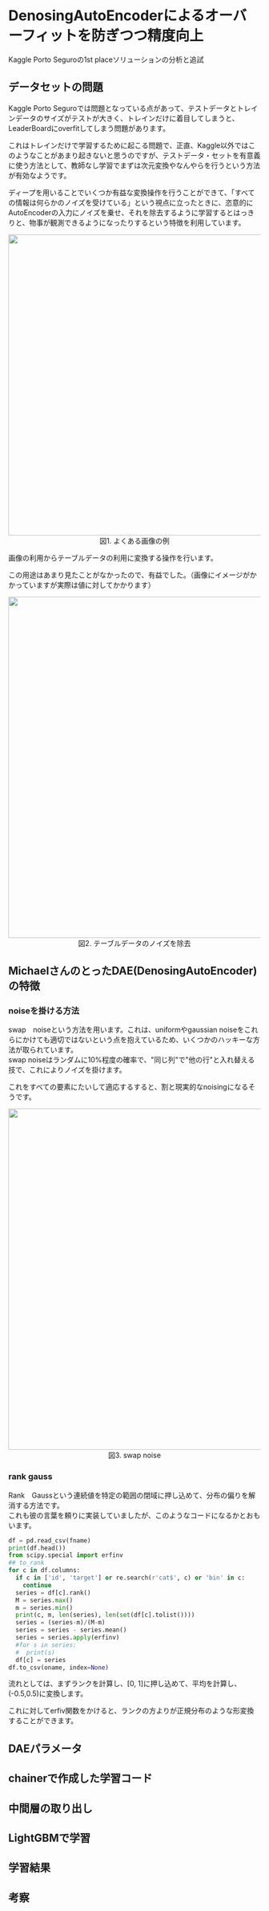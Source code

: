# DenosingAutoEncoderによるオーバーフィットを防ぎつつ精度向上

Kaggle Porto Seguroの1st placeソリューションの分析と追試

## データセットの問題
Kaggle Porto Seguroでは問題となっている点があって、テストデータとトレインデータのサイズがテストが大きく、トレインだけに着目してしまうと、LeaderBoardにoverfitしてしまう問題があります。  

これはトレインだけで学習するために起こる問題で、正直、Kaggle以外ではこのようなことがあまり起きないと思うのですが、テストデータ・セットを有意義に使う方法として、教師なし学習でまずは次元変換やなんやらを行うという方法が有効なようです。  

ディープを用いることでいくつか有益な変換操作を行うことができて、「すべての情報は何らかのノイズを受けている」という視点に立ったときに、恣意的にAutoEncoderの入力にノイズを乗せ、それを除去するように学習するとはっきりと、物事が観測できるようになったりするという特徴を利用しています。
<div align="center">
  <img width="600px" src="https://d2mxuefqeaa7sj.cloudfront.net/s_395C846F6BB54334ACB188FAC2F01C0FF7D15E56852EC0E8EFD1BA2A22439502_1532149832729_image.png">
</div>
<div align="center"> 図1. よくある画像の例 </div>

画像の利用からテーブルデータの利用に変換する操作を行います。  

この用途はあまり見たことがなかったので、有益でした。（画像にイメージがかかっていますが実際は値に対してかかります）
<div align="center">
  <img width="680px" src="https://d2mxuefqeaa7sj.cloudfront.net/s_395C846F6BB54334ACB188FAC2F01C0FF7D15E56852EC0E8EFD1BA2A22439502_1532150414056_image.png">
</div>
<div align="center"> 図2. テーブルデータのノイズを除去 </div>

## MichaelさんのとったDAE(DenosingAutoEncoder)の特徴

### noiseを掛ける方法
swap　noiseという方法を用います。これは、uniformやgaussian noiseをこれらにかけても適切ではないという点を抱えているため、いくつかのハッキーな方法が取られています。  
swap noiseはランダムに10%程度の確率で、"同じ列"で"他の行"と入れ替える技で、これによりノイズを掛けます。  

これをすべての要素にたいして適応するすると、割と現実的なnoisingになるそうです。  
<div align="center">
  <img width="680px" src="https://d2mxuefqeaa7sj.cloudfront.net/s_41B02D2D66C0D76C571B951DD8B34CC4006073F98B54F9233C265E9EDEABCBB8_1530768386174_image.png">
</div>
<div align="center"> 図3. swap noise </div>


### rank gauss
Rank　Gaussという連続値を特定の範囲の閉域に押し込めて、分布の偏りを解消する方法です。  
これも彼の言葉を頼りに実装していましたが、このようなコードになるかとおもいます。  
```python
df = pd.read_csv(fname)
print(df.head())
from scipy.special import erfinv
## to_rank
for c in df.columns:
  if c in ['id', 'target'] or re.search(r'cat$', c) or 'bin' in c:
    continue
  series = df[c].rank()
  M = series.max()
  m = series.min() 
  print(c, m, len(series), len(set(df[c].tolist())))
  series = (series-m)/(M-m)
  series = series - series.mean()
  series = series.apply(erfinv) 
  #for s in series:
  #  print(s)
  df[c] = series
df.to_csv(oname, index=None)
```
流れとしては、まずランクを計算し、[0, 1]に押し込めて、平均を計算し、(-0.5,0.5)に変換します。  

これに対してerfiv関数をかけると、ランクの方よりが正規分布のような形変換することができます。  

## DAEパラメータ

## chainerで作成した学習コード

## 中間層の取り出し

## LightGBMで学習

## 学習結果

## 考察

